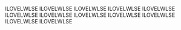 ILOVELWLSE
ILOVELWLSE
ILOVELWLSE
ILOVELWLSE
ILOVELWLSE
ILOVELWLSE
ILOVELWLSE
ILOVELWLSE
ILOVELWLSE
ILOVELWLSE
ILOVELWLSE
ILOVELWLSE
